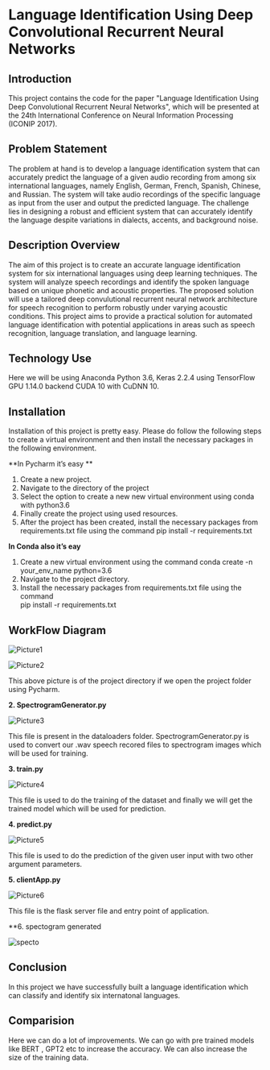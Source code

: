 # Language Identification Using Deep Convolutional Recurrent Neural Networks

## Introduction

This project contains the code for the paper "Language Identification Using Deep Convolutional Recurrent Neural Networks", which will be presented at the 24th International Conference on Neural Information Processing (ICONIP 2017).

## Problem Statement

The problem at hand is to develop a language identification system that can accurately predict the language of a given audio recording from among six international languages, namely English, German, French, Spanish, Chinese, and Russian. The system will take audio recordings of the specific language as input from the user and output the predicted language. The challenge lies in designing a robust and efficient system that can accurately identify the language despite variations in dialects, accents, and background noise.

## Description Overview

The aim of this project is to create an accurate language identification system for six international languages using deep learning techniques. The system will analyze speech recordings and identify the spoken language based on unique phonetic and acoustic properties. The proposed solution will use a tailored deep convulutional recurrent neural network architecture for speech recognition to perform robustly under varying acoustic conditions. This project aims to provide a practical solution for automated language identification with potential applications in areas such as speech recognition, language translation, and language learning.

## Technology Use

Here we will be using Anaconda Python 3.6, Keras 2.2.4 using TensorFlow GPU 1.14.0 backend CUDA 10 with CuDNN 10. 

## Installation

Installation of this project is pretty easy. Please do follow the following steps to create a virtual environment and then install the necessary packages in the following environment.

**In Pycharm it’s easy **

1. Create a new project.
2. Navigate to the directory of the project
3. Select the option to create a new new virtual environment using conda with python3.6
4. Finally create the project using used resources.
5. After the project has been created, install the necessary packages from requirements.txt file using the command pip install -r requirements.txt


**In Conda also it’s eay**

1. Create a new virtual environment using the command
    conda create -n your_env_name python=3.6
2. Navigate to the project directory.
3. Install the necessary packages from requirements.txt file using the command         
pip install -r requirements.txt

## WorkFlow Diagram

![Picture1](https://user-images.githubusercontent.com/78642104/202015195-c0d8b584-0bcc-43c5-8728-faa51118e50e.jpg)


![Picture2](https://user-images.githubusercontent.com/78642104/202015270-f4bd6edf-db42-40da-a7bc-9f21c7a31ae5.png)

This above picture is of the project directory if we open the project folder using Pycharm. 

**2. SpectrogramGenerator.py**

![Picture3](https://user-images.githubusercontent.com/78642104/202015467-09581a24-6d44-442e-8a91-8b79fb45bad3.jpg)

This file is present in the dataloaders folder. SpectrogramGenerator.py is used to convert our .wav speech recored files to spectrogram images which will be used for training.

**3. train.py**

![Picture4](https://user-images.githubusercontent.com/78642104/202015578-4761cbed-3d0f-4aea-b15a-4992e6e3e1a9.jpg)

This file is used to do the training of the dataset and finally we will get the trained model which will be used for prediction.

**4. predict.py**

![Picture5](https://user-images.githubusercontent.com/78642104/202015750-b7ff9e89-0e72-4c9b-b0ab-082a69e07e6a.jpg)

This file is used to do the prediction of the given user input with two other argument parameters.

**5. clientApp.py**

![Picture6](https://user-images.githubusercontent.com/78642104/202015815-acaf5fbd-f775-4201-b3aa-d984c14384e4.jpg)

This file is the flask server file and entry point of application.

**6. spectogram generated

![specto](https://user-images.githubusercontent.com/78642104/235299484-9f36b536-7b24-443c-b9df-b658849fcbfa.png)


## Conclusion

In this project we have successfully built a language identification which can classify and identify six internatonal languages.

## Comparision

Here we can do a lot of improvements. We can go with pre trained models like BERT , GPT2 etc to increase the accuracy. We can also increase the size of the training data.








